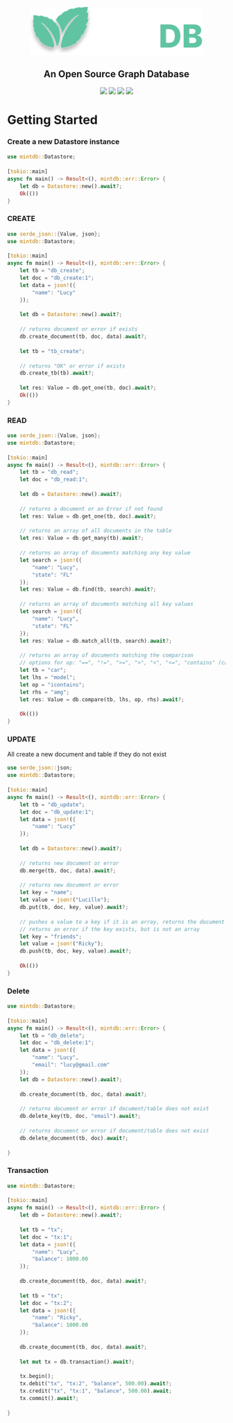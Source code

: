 <p align="center">
    <img width="400" src="../img/logo.svg" alt="mintDB Icon">
</p>
<h2 align="center">An Open Source Graph Database</h2>
<p align="center">
    <img src="https://img.shields.io/badge/version-0.1.0beta-10d99d">
    <img src="https://img.shields.io/badge/built_with-Rust-dca282.svg">
    <img src="https://img.shields.io/badge/license-MIT-critical">
    <a href="https://www.linkedin.com/in/eric-rodriguez-3a402811b/"><img src="https://img.shields.io/badge/linkedIn-connect-4777AF"></a>
</p>

# Getting Started

### Create a new Datastore instance

```rs
use mintdb::Datastore;

[tokio::main]
async fn main() -> Result<(), mintdb::err::Error> {
    let db = Datastore::new().await?;
    Ok(())
}
```

### CREATE

```rs
use serde_json::{Value, json};
use mintdb::Datastore;

[tokio::main]
async fn main() -> Result<(), mintdb::err::Error> {
    let tb = "db_create";
    let doc = "db_create:1";
    let data = json!({
        "name": "Lucy"
    });
    
    let db = Datastore::new().await?;

    // returns document or error if exists
    db.create_document(tb, doc, data).await?;

    let tb = "tb_create";

    // returns "OK" or error if exists
    db.create_tb(tb).await?;

    let res: Value = db.get_one(tb, doc).await?;
    Ok(())
}
```

### READ

```rs
use serde_json::{Value, json};
use mintdb::Datastore;

[tokio::main]
async fn main() -> Result<(), mintdb::err::Error> {
    let tb = "db_read";
    let doc = "db_read:1";

    let db = Datastore::new().await?;

    // returns a document or an Error if not found
    let res: Value = db.get_one(tb, doc).await?;

    // returns an array of all documents in the table
    let res: Value = db.get_many(tb).await?;

    // returns an array of documents matching any key value
    let search = json!({
        "name": "Lucy",
        "state": "FL"
    });
    let res: Value = db.find(tb, search).await?;

    // returns an array of documents matching all key values
    let search = json!({
        "name": "Lucy",
        "state": "FL"
    });
    let res: Value = db.match_all(tb, search).await?;

    // returns an array of documents matching the comparison
    // options for op: "==", "!=", ">=", ">", "<", "<=", "contains" (case sensitive), "icontains" (case insensitve)
    let tb = "car";
    let lhs = "model";
    let op = "icontains";
    let rhs = "amg";
    let res: Value = db.compare(tb, lhs, op, rhs).await?;

    Ok(())
}
```
### UPDATE

All create a new document and table if they do not exist

```rs
use serde_json::json;
use mintdb::Datastore;

[tokio::main]
async fn main() -> Result<(), mintdb::err::Error> {
    let tb = "db_update";
    let doc = "db_update:1";
    let data = json!({
        "name": "Lucy"
    });
    
    let db = Datastore::new().await?;

    // returns new document or error
    db.merge(tb, doc, data).await?;
    
    // returns new document or error
    let key = "name";
    let value = json!("Lucille");
    db.put(tb, doc, key, value).await?;

    // pushes a value to a key if it is an array, returns the document or error
    // returns an error if the key exists, but is not an array
    let key = "friends";
    let value = json!("Ricky");
    db.push(tb, doc, key, value).await?;

    Ok(())
}
```
### Delete

```rs
use mintdb::Datastore;

[tokio::main]
async fn main() -> Result<(), mintdb::err::Error> {
    let tb = "db_delete";
    let doc = "db_delete:1";
    let data = json!({
        "name": "Lucy",
        "email": "lucy@gmail.com"
    });
    let db = Datastore::new().await?;

    db.create_document(tb, doc, data).await?;

    // returns document or error if document/table does not exist
    db.delete_key(tb, doc, "email").await?;

    // returns document or error if document/table does not exist
    db.delete_document(tb, doc).await?;

}
```
### Transaction

```rs
use mintdb::Datastore;

[tokio::main]
async fn main() -> Result<(), mintdb::err::Error> {
    let db = Datastore::new().await?;

    let tb = "tx";
    let doc = "tx:1";
    let data = json!({
        "name": "Lucy",
        "balance": 1000.00 
    });

    db.create_document(tb, doc, data).await?;

    let tb = "tx";
    let doc = "tx:2";
    let data = json!({
        "name": "Ricky",
        "balance": 1000.00 
    });

    db.create_document(tb, doc, data).await?;

    let mut tx = db.transaction().await?;

    tx.begin();
    tx.debit("tx", "tx:2", "balance", 500.00).await?;
    tx.credit("tx", "tx:1", "balance", 500.00).await;
    tx.commit().await?;

}
```


